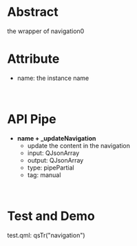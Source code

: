 # Abstract
the wrapper of navigation0  

# Attribute
* name: the instance name  
</br>

# API Pipe
* **name + _updateNavigation**  
    - update the content in the navigation
    - input: QJsonArray  
    - output: QJsonArray  
    - type: pipePartial  
    - tag: manual
</br>

# Test and Demo
test.qml: qsTr("navigation")
</br>
